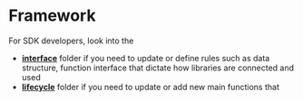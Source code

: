# Framework

For SDK developers, look into the 
- [**interface**](/framework/interface/README_dev) folder if you need to update or define rules such as data structure, function interface that dictate how libraries are connected and used
- [**lifecycle**](/framework/lifecycle/README_dev) folder if you need to update or add new main functions that 